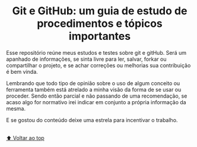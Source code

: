 <h1 align="center" name='inicio'>
Git e GitHub: um guia de estudo de procedimentos e tópicos importantes
</h1>

<p>
  Esse repositório reúne meus estudos e testes sobre git e gitHub. Será um apanhado de informações, se sinta livre para ler, salvar, forkar ou compartilhar o projeto, e se achar correções ou melhorias sua contribuição é bem vinda.
</p>

<p>
  Lembrando que todo tipo de opinião sobre o uso de algum conceito ou ferramenta também está atrelado a minha visão da forma de se usar ou proceder. Sendo então parcial e não passando de uma recomendação, se acaso algo for normativo irei indicar em conjunto a própria informação da mesma.
</p>

<p>
 E se gostou do conteúdo deixe uma estrela para incentivar o trabalho.
</p>

<br>[⬆ Voltar ao top](#inicio) <br>
